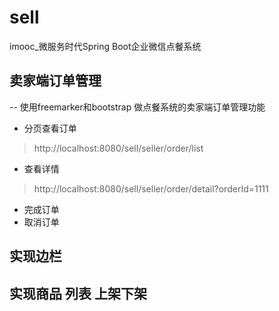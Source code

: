 # sell
imooc_微服务时代Spring Boot企业微信点餐系统

## 卖家端订单管理
-- 使用freemarker和bootstrap 做点餐系统的卖家端订单管理功能
- 分页查看订单
> http://localhost:8080/sell/seller/order/list 
- 查看详情
> http://localhost:8080/sell/seller/order/detail?orderId=1111
- 完成订单
- 取消订单

## 实现边栏

## 实现商品 列表 上架下架
